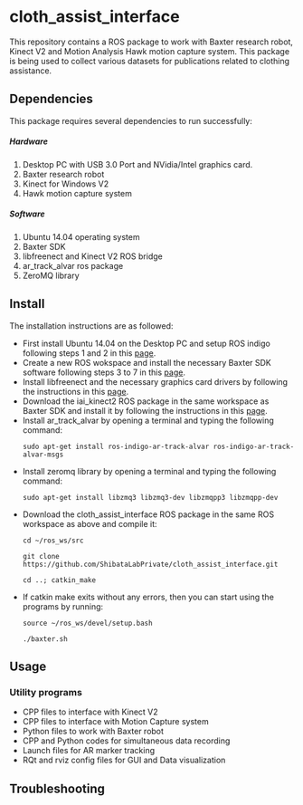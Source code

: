 # cloth_assist_interface

This repository contains a ROS package to work with Baxter research robot, Kinect V2 and Motion Analysis Hawk motion capture system. This package is being used to collect various datasets for publications related to clothing assistance.

## Dependencies
This package requires several dependencies to run successfully:

##### Hardware
1. Desktop PC with USB 3.0 Port and NVidia/Intel graphics card.
2. Baxter research robot
3. Kinect for Windows V2
4. Hawk motion capture system

##### Software
1. Ubuntu 14.04 operating system
2. Baxter SDK
3. libfreenect and Kinect V2 ROS bridge
4. ar_track_alvar ros package
5. ZeroMQ library

## Install
The installation instructions are as followed:

* First install Ubuntu 14.04 on the Desktop PC and setup ROS indigo following steps 1 and 2 in this [page](http://sdk.rethinkrobotics.com/wiki/Workstation_Setup).
* Create a new ROS wokspace and install the necessary Baxter SDK software following steps 3 to 7 in this [page](http://sdk.rethinkrobotics.com/wiki/Workstation_Setup).
* Install libfreenect and the necessary graphics card drivers by following the instructions in this [page](https://github.com/code-iai/iai_kinect2).
* Download the iai_kinect2 ROS package in the same workspace as Baxter SDK and install it by following the instructions in this [page](https://github.com/code-iai/iai_kinect2).
* Install ar_track_alvar by opening a terminal and typing the following command:
  ```
  sudo apt-get install ros-indigo-ar-track-alvar ros-indigo-ar-track-alvar-msgs
  ```
* Install zeromq library by opening a terminal and typing the following command:
  ```
  sudo apt-get install libzmq3 libzmq3-dev libzmqpp3 libzmqpp-dev
  ```
* Download the cloth_assist_interface ROS package in the same ROS workspace as above and compile it:
  ```
  cd ~/ros_ws/src
  ```
  ```
  git clone https://github.com/ShibataLabPrivate/cloth_assist_interface.git
  ```
  ```
  cd ..; catkin_make
  ```
* If catkin make exits without any errors, then you can start using the programs by running:
  ```
  source ~/ros_ws/devel/setup.bash
  ```
  ```
  ./baxter.sh
  ```

## Usage

### Utility programs

* CPP files to interface with Kinect V2
* CPP files to interface with Motion Capture system
* Python files to work with Baxter robot
* CPP and Python codes for simultaneous data recording
* Launch files for AR marker tracking
* RQt and rviz config files for GUI and Data visualization

## Troubleshooting
